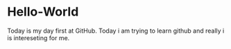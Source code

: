 # Hello-World
Today  is my day first at GitHub.
Today i am trying to learn github and really i is intereseting for me.
